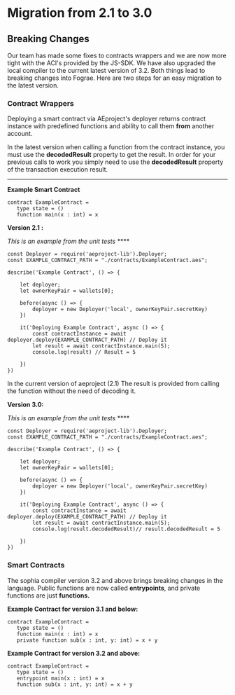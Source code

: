 # Migration from 2.1 to 3.0

## Breaking Changes

Our team has made some fixes to contracts wrappers and we are now more tight with the ACI's provided by the JS-SDK. We have also upgraded the local compiler to the current latest version of 3.2. Both things lead to breaking changes into Fograe. Here are two steps for an easy migration to the latest version.

### Contract Wrappers

Deploying a smart contract via AEproject's deployer returns contract instance with predefined functions and ability to call them **from** another account. 

In the latest version when calling a function from the contract instance, you must use the **decodedResult** property to get the result. In order for your previous calls to work you simply need to use the **decodedResult** property of the transaction execution result.

 ****

**Example Smart Contract**

    contract ExampleContract =
       type state = ()
       function main(x : int) = x

**Version 2.1 :**

*This is an example from the unit tests* ****

    const Deployer = require('aeproject-lib').Deployer;
    const EXAMPLE_CONTRACT_PATH = "./contracts/ExampleContract.aes";
    
    describe('Example Contract', () => {
    
        let deployer;
        let ownerKeyPair = wallets[0];
    
        before(async () => {
            deployer = new Deployer('local', ownerKeyPair.secretKey)
        })
    
        it('Deploying Example Contract', async () => {
            const contractInstance = await deployer.deploy(EXAMPLE_CONTRACT_PATH) // Deploy it
            let result = await contractInstance.main(5);
            console.log(result) // Result = 5
    
        })
    })

In the current version of aeproject (2.1) The result is provided from calling the function without the need of decoding it.

**Version 3.0:**

*This is an example from the unit tests* ****

    const Deployer = require('aeproject-lib').Deployer;
    const EXAMPLE_CONTRACT_PATH = "./contracts/ExampleContract.aes";
    
    describe('Example Contract', () => {
    
        let deployer;
        let ownerKeyPair = wallets[0];
    
        before(async () => {
            deployer = new Deployer('local', ownerKeyPair.secretKey)
        })
    
        it('Deploying Example Contract', async () => {
            const contractInstance = await deployer.deploy(EXAMPLE_CONTRACT_PATH) // Deploy it
            let result = await contractInstance.main(5);
            console.log(result.decodedResult)// result.decodedResult = 5
    
        })
    })

### Smart Contracts

The sophia compiler version 3.2 and above brings breaking changes in the language. Public functions are now called **entrypoints**, and private functions are just **functions.**

**Example Contract for version 3.1 and below:**

    contract ExampleContract =
       type state = ()
       function main(x : int) = x
       private function sub(x : int, y: int) = x + y

**Example Contract for version 3.2 and above:**

    contract ExampleContract =
       type state = ()
       entrypoint main(x : int) = x 
       function sub(x : int, y: int) = x + y